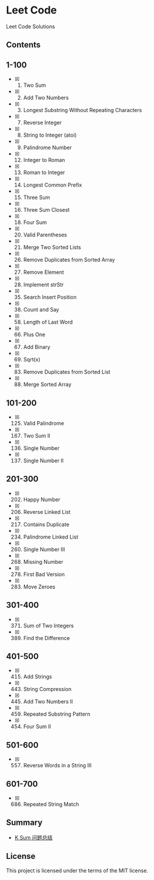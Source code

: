 # Leet Code
Leet Code Solutions

## Contents
## 1-100
- [x] 1. Two Sum
- [x] 2. Add Two Numbers
- [x] 3. Longest Substring Without Repeating Characters
- [x] 7. Reverse Integer
- [x] 8. String to Integer (atoi)
- [x] 9. Palindrome Number
- [x] 12. Integer to Roman
- [x] 13. Roman to Integer
- [x] 14. Longest Common Prefix
- [x] 15. Three Sum
- [x] 16. Three Sum Closest
- [x] 18. Four Sum
- [x] 20. Valid Parentheses
- [x] 21. Merge Two Sorted Lists
- [x] 26. Remove Duplicates from Sorted Array
- [x] 27. Remove Element
- [x] 28. Implement strStr
- [x] 35. Search Insert Position
- [x] 38. Count and Say
- [x] 58. Length of Last Word
- [x] 66. Plus One
- [x] 67. Add Binary
- [x] 69. Sqrt(x)
- [x] 83. Remove Duplicates from Sorted List
- [x] 88. Merge Sorted Array

## 101-200
- [x] 125. Valid Palindrome
- [x] 167. Two Sum II
- [x] 136. Single Number
- [x] 137. Single Number II

## 201-300
- [x] 202. Happy Number
- [x] 206. Reverse Linked List
- [x] 217. Contains Duplicate
- [x] 234. Palindrome Linked List
- [x] 260. Single Number III
- [x] 268. Missing Number
- [x] 278. First Bad Version
- [x] 283. Move Zeroes

## 301-400
- [x] 371. Sum of Two Integers
- [x] 389. Find the Difference

## 401-500
- [x] 415. Add Strings
- [x] 443. String Compression
- [x] 445. Add Two Numbers II
- [x] 459. Repeated Substring Pattern
- [x] 454. Four Sum II

## 501-600
- [x] 557. Reverse Words in a String III

## 601-700
- [x] 686. Repeated String Match

## Summary
- [K Sum 问题总结](https://github.com/SunnyMarkLiu/LeetCode/blob/master/Summary/K%20Sum%20%E9%97%AE%E9%A2%98%E6%80%BB%E7%BB%93.md)

## License
This project is licensed under the terms of the MIT license.
